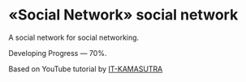 # «Social Network» social network

A social network for social networking.

Developing Progress — 70%.

Based on YouTube tutorial by [IT-KAMASUTRA](https://www.youtube.com/watch?v=gb7gMluAeao&list=PLcvhF2Wqh7DNVy1OCUpG3i5lyxyBWhGZ8)